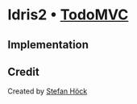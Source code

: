 # Idris2 • [TodoMVC](http://todomvc.com)

## Implementation

## Credit

Created by [Stefan Höck](https://github.com/stefan-hoeck)
